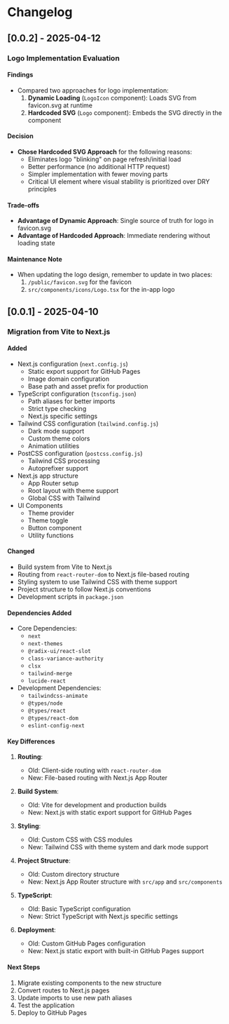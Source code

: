 # Changelog

## [0.0.2] - 2025-04-12

### Logo Implementation Evaluation

#### Findings
- Compared two approaches for logo implementation:
  1. **Dynamic Loading** (`LogoIcon` component): Loads SVG from favicon.svg at runtime
  2. **Hardcoded SVG** (`Logo` component): Embeds the SVG directly in the component

#### Decision
- **Chose Hardcoded SVG Approach** for the following reasons:
  - Eliminates logo "blinking" on page refresh/initial load
  - Better performance (no additional HTTP request)
  - Simpler implementation with fewer moving parts
  - Critical UI element where visual stability is prioritized over DRY principles

#### Trade-offs
- **Advantage of Dynamic Approach**: Single source of truth for logo in favicon.svg
- **Advantage of Hardcoded Approach**: Immediate rendering without loading state

#### Maintenance Note
- When updating the logo design, remember to update in two places:
  1. `/public/favicon.svg` for the favicon
  2. `src/components/icons/Logo.tsx` for the in-app logo

## [0.0.1] - 2025-04-10

### Migration from Vite to Next.js

#### Added
- Next.js configuration (`next.config.js`)
  - Static export support for GitHub Pages
  - Image domain configuration
  - Base path and asset prefix for production
- TypeScript configuration (`tsconfig.json`)
  - Path aliases for better imports
  - Strict type checking
  - Next.js specific settings
- Tailwind CSS configuration (`tailwind.config.js`)
  - Dark mode support
  - Custom theme colors
  - Animation utilities
- PostCSS configuration (`postcss.config.js`)
  - Tailwind CSS processing
  - Autoprefixer support
- Next.js app structure
  - App Router setup
  - Root layout with theme support
  - Global CSS with Tailwind
- UI Components
  - Theme provider
  - Theme toggle
  - Button component
  - Utility functions

#### Changed
- Build system from Vite to Next.js
- Routing from `react-router-dom` to Next.js file-based routing
- Styling system to use Tailwind CSS with theme support
- Project structure to follow Next.js conventions
- Development scripts in `package.json`

#### Dependencies Added
- Core Dependencies:
  - `next`
  - `next-themes`
  - `@radix-ui/react-slot`
  - `class-variance-authority`
  - `clsx`
  - `tailwind-merge`
  - `lucide-react`
- Development Dependencies:
  - `tailwindcss-animate`
  - `@types/node`
  - `@types/react`
  - `@types/react-dom`
  - `eslint-config-next`

#### Key Differences
1. **Routing**: 
   - Old: Client-side routing with `react-router-dom`
   - New: File-based routing with Next.js App Router

2. **Build System**:
   - Old: Vite for development and production builds
   - New: Next.js with static export support for GitHub Pages

3. **Styling**:
   - Old: Custom CSS with CSS modules
   - New: Tailwind CSS with theme system and dark mode support

4. **Project Structure**:
   - Old: Custom directory structure
   - New: Next.js App Router structure with `src/app` and `src/components`

5. **TypeScript**:
   - Old: Basic TypeScript configuration
   - New: Strict TypeScript with Next.js specific settings

6. **Deployment**:
   - Old: Custom GitHub Pages configuration
   - New: Next.js static export with built-in GitHub Pages support

#### Next Steps
1. Migrate existing components to the new structure
2. Convert routes to Next.js pages
3. Update imports to use new path aliases
4. Test the application
5. Deploy to GitHub Pages 
